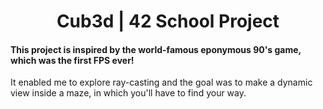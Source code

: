 <h1 align="center"> Cub3d | 42 School Project </h1>
<h4>This project is inspired by the world-famous eponymous 90's game, which was the first FPS ever!</h4>
<p>It enabled me to explore ray-casting and the goal was to make a dynamic view inside a maze, in which you'll have to find your way.</p>

